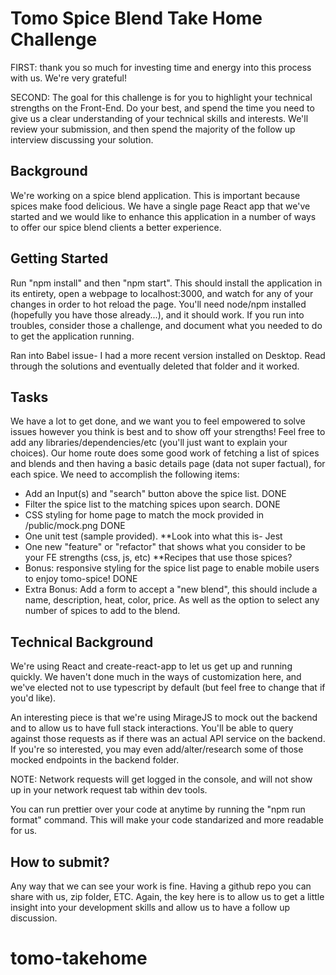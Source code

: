 # Tomo Spice Blend Take Home Challenge

FIRST: thank you so much for investing time and energy into this process with us. We're very grateful!

SECOND: The goal for this challenge is for you to highlight your technical strengths on the Front-End. Do your best, and spend the time you need to give us a clear understanding of your technical skills and interests. We'll review your submission, and then spend the majority of the follow up interview discussing your solution.

## Background

We're working on a spice blend application. This is important because spices make food delicious. We have a single page React app that we've started and we would like to enhance this application in a number of ways to offer our spice blend clients a better experience.

## Getting Started

Run "npm install" and then "npm start". This should install the application in its entirety, open a webpage to localhost:3000, and watch for any of your changes in order to hot reload the page. You'll need node/npm installed (hopefully you have those already...), and it should work. If you run into troubles, consider those a challenge, and document what you needed to do to get the application running.

Ran into Babel issue- I had a more recent version installed on Desktop. Read through the solutions and eventually deleted that folder and it worked.

## Tasks

We have a lot to get done, and we want you to feel empowered to solve issues however you think is best and to show off your strengths! Feel free to add any libraries/dependencies/etc (you'll just want to explain your choices). Our home route does some good work of fetching a list of spices and blends and then having a basic details page (data not super factual), for each spice. We need to accomplish the following items:

- Add an Input(s) and "search" button above the spice list. DONE
- Filter the spice list to the matching spices upon search. DONE
- CSS styling for home page to match the mock provided in /public/mock.png DONE
- One unit test (sample provided). \*\*Look into what this is- Jest
- One new "feature" or "refactor" that shows what you consider to be your FE strengths (css, js, etc) \*\*Recipes that use those spices?
- Bonus: responsive styling for the spice list page to enable mobile users to enjoy tomo-spice! DONE
- Extra Bonus: Add a form to accept a "new blend", this should include a name, description, heat, color, price. As well as the option to select any number of spices to add to the blend.

## Technical Background

We're using React and create-react-app to let us get up and running quickly. We haven't done much in the ways of customization here, and we've elected not to use typescript by default (but feel free to change that if you'd like).

An interesting piece is that we're using MirageJS to mock out the backend and to allow us to have full stack interactions. You'll be able to query against those requests as if there was an actual API service on the backend. If you're so interested, you may even add/alter/research some of those mocked endpoints in the backend folder.

NOTE: Network requests will get logged in the console, and will not show up in your network request tab within dev tools.

You can run prettier over your code at anytime by running the "npm run format" command. This will make your code standarized and more readable for us.

## How to submit?

Any way that we can see your work is fine. Having a github repo you can share with us, zip folder, ETC. Again, the key here is to allow us to get a little insight into your development skills and allow us to have a follow up discussion.
# tomo-takehome
